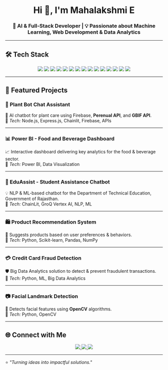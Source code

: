<!-- Profile Header -->
<h1 align="center">Hi 👋, I'm Mahalakshmi E</h1>
<h3 align="center">🚀 AI & Full-Stack Developer | 💡 Passionate about Machine Learning, Web Development & Data Analytics</h3>

---

## 🛠 Tech Stack

<p align="center">
  <!-- Languages -->
  <img src="https://img.shields.io/badge/Java-%23ED8B00.svg?style=for-the-badge&logo=openjdk&logoColor=white"/>
  <img src="https://img.shields.io/badge/Python-%2314354C.svg?style=for-the-badge&logo=python&logoColor=white"/>
  <img src="https://img.shields.io/badge/C-%2300599C.svg?style=for-the-badge&logo=c&logoColor=white"/>
  <img src="https://img.shields.io/badge/JavaScript-%23F7DF1E.svg?style=for-the-badge&logo=javascript&logoColor=black"/>
  <img src="https://img.shields.io/badge/R-%23276DC3.svg?style=for-the-badge&logo=r&logoColor=white"/>

  <!-- Web -->
  <img src="https://img.shields.io/badge/HTML5-%23E34F26.svg?style=for-the-badge&logo=html5&logoColor=white"/>
  <img src="https://img.shields.io/badge/CSS3-%231572B6.svg?style=for-the-badge&logo=css3&logoColor=white"/>
  <img src="https://img.shields.io/badge/React-%2361DAFB.svg?style=for-the-badge&logo=react&logoColor=black"/>
  <img src="https://img.shields.io/badge/Node.js-%23339933.svg?style=for-the-badge&logo=node.js&logoColor=white"/>
  <img src="https://img.shields.io/badge/Express.js-%23000000.svg?style=for-the-badge&logo=express&logoColor=white"/>

  <!-- DB -->
  <img src="https://img.shields.io/badge/MongoDB-%2347A248.svg?style=for-the-badge&logo=mongodb&logoColor=white"/>
  <img src="https://img.shields.io/badge/MySQL-%2300f.svg?style=for-the-badge&logo=mysql&logoColor=white"/>

  <!-- AI/ML -->
  <img src="https://img.shields.io/badge/Scikit--learn-%23F7931E.svg?style=for-the-badge&logo=scikit-learn&logoColor=white"/>
  <img src="https://img.shields.io/badge/OpenCV-%235C3EE8.svg?style=for-the-badge&logo=opencv&logoColor=white"/>
  <img src="https://img.shields.io/badge/Power%20BI-F2C811?style=for-the-badge&logo=powerbi&logoColor=black"/>
</p>

---

## 📌 Featured Projects

### 🌱 Plant Bot Chat Assistant  
💬 AI chatbot for plant care using Firebase, **Perenual API**, and **GBIF API**.  
🔹 *Tech:* Node.js, Express.js, Chainlit, Firebase, APIs  

---

### 📊 Power BI - Food and Beverage Dashboard  
📈 Interactive dashboard delivering key analytics for the food & beverage sector.  
🔹 *Tech:* Power BI, Data Visualization  

---

### 🤖 EduAssist - Student Assistance Chatbot  
💡 NLP & ML-based chatbot for the Department of Technical Education, Government of Rajasthan.  
🔹 *Tech:* ChainLit, GroQ Vertex AI, NLP, ML  

---

### 🛍 Product Recommendation System  
🎯 Suggests products based on user preferences & behaviors.  
🔹 *Tech:* Python, Scikit-learn, Pandas, NumPy  

---

### 💳 Credit Card Fraud Detection  
🛡 Big Data Analytics solution to detect & prevent fraudulent transactions.  
🔹 *Tech:* Python, ML, Big Data Analytics  

---

### 📷 Facial Landmark Detection  
📌 Detects facial features using **OpenCV** algorithms.  
🔹 *Tech:* Python, OpenCV  

---

## 🌐 Connect with Me  

<p align="center">
  <a href="[https://github.com/YOUR_GITHUB_USERNAME](https://github.com/Mahaelango)" target="_blank">
    <img src="[![GitHub Activity Graph](https://github-readme-activity-graph.vercel.app/graph?username=YOUR_GITHUB_USERNAME&theme=react-dark)](https://github.com/Mahaelango)
"/>
  </a>
  <a href="[https://www.linkedin.com/in/YOUR_LINKEDIN_ID/](https://www.linkedin.com/in/mahalakshmi-elangovan/)" target="_blank">
    <img src="https://img.shields.io/badge/LinkedIn-%230077B5.svg?style=for-the-badge&logo=linkedin&logoColor=white"/>
  </a>
  <a href="[https://leetcode.com//](https://leetcode.com/u/MahalakshmiE/)" target="_blank">
    <img src="![LeetCode Stats](https://leetcard.jacoblin.cool/MahalakshmiE?theme=catppuccinMocha&font=Ledger)"/>
  </a>
</p>

---

⭐ _"Turning ideas into impactful solutions."_  
